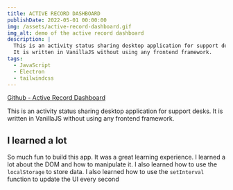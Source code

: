 ```yaml
---
title: ACTIVE RECORD DASHBOARD
publishDate: 2022-05-01 00:00:00
img: /assets/active-record-dashboard.gif
img_alt: demo of the active record dashboard
description: |
  This is an activity status sharing desktop application for support desks.
  It is written in VanillaJS without using any frontend framework.
tags:
  - JavaScript
  - Electron
  - tailwindcss
---
```


[Github - Active Record Dashboard](https://github.com/Kentaro-Furukawa/Active-Record-Dashboard)

This is an activity status sharing desktop application for support desks. It is written in VanillaJS without using any frontend framework.

## I learned a lot

So much fun to build this app. It was a great learning experience. I learned a lot about the DOM and how to manipulate it. I also learned how to use the `localStorage` to store data. I also learned how to use the `setInterval` function to update the UI every second

